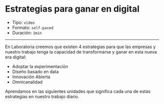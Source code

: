 # Estrategias para ganar en digital

* Tipo: `video`
* Formato: `self-paced`
* Duración: `1min`

***

En Laboratoria creemos que existen 4 estrategias para que las empresas
y nuestro trabajo tenga  la capacidad de transformarse y ganar en esta nueva
era digital:

- Adoptar la experimentación
- Diseño basado en data
- Innovación Abierta
- Omnicanalidad

Aprendamos en las siguientes unidades que significa cada una de estas
estrategias en nuestro trabajo diario.
